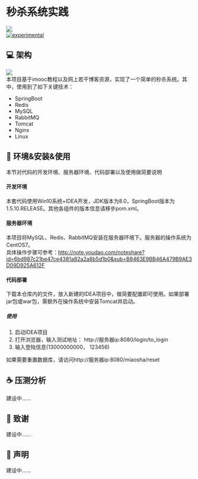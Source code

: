 # 秒杀系统实践

![](http://ww1.sinaimg.cn/large/005L0VzSgy1g35j335xo9j30n607s74e.jpg)  
[![experimental](http://badges.github.io/stability-badges/dist/experimental.svg)](http://github.com/badges/stability-badges)  
## :computer: 架构
![](http://ww1.sinaimg.cn/large/005L0VzSgy1g35im55pqzj313c08lq5d.jpg)  
本项目基于imooc教程以及网上若干博客资源，实现了一个简单的秒杀系统。其中，使用到了如下关键技术：  
- SpringBoot
- Redis
- MySQL
- RabbitMQ
- Tomcat
- Nginx
- Linux

## :wrench: 环境&安装&使用
本节对代码的开发环境、服务器环境、代码部署以及使用做简要说明
#### 开发环境
本套代码使用Win10系统+IDEA开发，JDK版本为8.0，SpringBoot版本为1.5.10.RELEASE。其他各组件的版本信息请移步pom.xml。

#### 服务器环境
本项目将MySQL、Redis、RabbitMQ安装在服务器环境下。服务器的操作系统为CentOS7。  
具体操作步骤可参考：http://note.youdao.com/noteshare?id=6bd987c21be47ce4381a82a2a8b5d1b0&sub=B8463E9BB46A479B9AE3D09D925A612F  
#### 代码部署
下载本仓库内的文件，放入新建的IDEA项目中，做简要配置即可使用。如果部署jar包或war包，需额外在操作系统中安装Tomcat并启动。  

##### 使用
1. 启动IDEA项目  
2. 打开浏览器，输入测试地址： http://服务器ip:8080/login/to_login  
3. 输入登陆信息(13000000000， 123456)  

如果需要重置数据库，请访问http://服务器ip:8080/miaosha/reset  

## :coffee: 压测分析
建设中......  

## :watermelon: 致谢
建设中......  

## :memo: 声明
建设中......  
